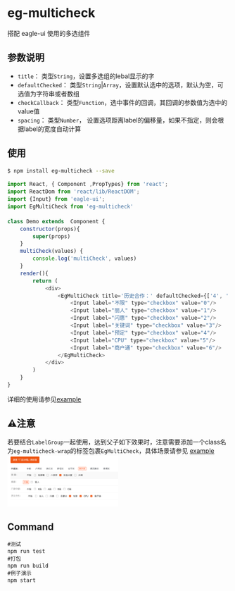 # eg-multicheck
搭配 eagle-ui 使用的多选组件

## 参数说明
- `title`： 类型`String`，设置多选组的lebal显示的字
- `defaultChecked`： 类型`String`|`Array`，设置默认选中的选项，默认为空，可选值为字符串或者数组
- `checkCallback`： 类型`Function`，选中事件的回调，其回调的参数值为选中的value值
- `spacing`： 类型`Number`， 设置选项距离label的偏移量，如果不指定，则会根据label的宽度自动计算

## 使用
```bash
$ npm install eg-multicheck --save
```

```javascript
import React, { Component ,PropTypes} from 'react';
import ReactDom from 'react/lib/ReactDOM';
import {Input} from 'eagle-ui';
import EgMultiCheck from 'eg-multicheck'

class Demo extends  Component {
    constructor(props){
        super(props)
    }
    multiCheck(values) {
        console.log('multiCheck', values)
    }
    render(){
        return (
            <div>
                <EgMultiCheck title='历史合作：' defaultChecked={['4', '5', '6']} checkCallback={this.multiCheck.bind(this)} spacing={100}>
                    <Input label="不限" type="checkbox" value="0"/>
                    <Input label="丽人" type="checkbox" value="1"/>
                    <Input label="闪惠" type="checkbox" value="2"/>
                    <Input label="关键词" type="checkbox" value="3"/>
                    <Input label="预定" type="checkbox" value="4"/>
                    <Input label="CPU" type="checkbox" value="5"/>
                    <Input label="商户通" type="checkbox" value="6"/>
                </EgMultiCheck>
            </div>
        )
    }
}
```
详细的使用请参见[example](https://future-team.github.io/eg-multicheck/examples/index.html)

## ⚠️注意

若要结合`LabelGroup`一起使用，达到父子如下效果时，注意需要添加一个class名为`eg-multicheck-wrap`的标签包裹`EgMultiCheck`，具体场景请参见 [example](https://future-team.github.io/eg-multicheck/examples/index.html)        
<img src="./examples/snapshot.png" width="50%">      
## Command
```
#测试	
npm run test	
#打包	
npm run build	
#例子演示	
npm start
```


